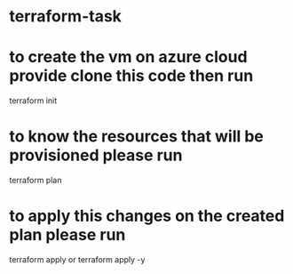 # terraform-task

# to create the vm on azure cloud provide clone this code then run 

terraform init

# to know the resources that will be provisioned please run 

terraform plan

# to apply this changes on the created plan please run 

terraform apply or terraform apply -y
